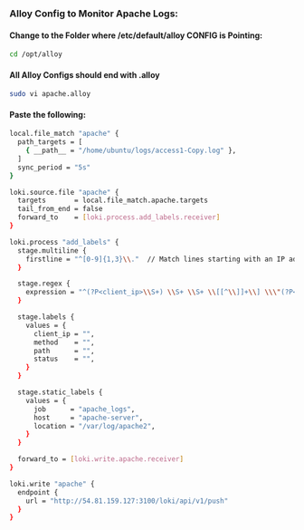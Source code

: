 ### Alloy Config to Monitor Apache Logs:
#### Change to the Folder where /etc/default/alloy CONFIG is Pointing:
```sh
cd /opt/alloy
```
#### All Alloy Configs should end with .alloy
```sh
sudo vi apache.alloy
```
#### Paste the following:
```sh
local.file_match "apache" {
  path_targets = [
    { __path__ = "/home/ubuntu/logs/access1-Copy.log" },
  ]
  sync_period = "5s"
}

loki.source.file "apache" {
  targets       = local.file_match.apache.targets
  tail_from_end = false
  forward_to    = [loki.process.add_labels.receiver]
}

loki.process "add_labels" {
  stage.multiline {
    firstline = "^[0-9]{1,3}\\."  // Match lines starting with an IP address
  }

  stage.regex {
    expression = "^(?P<client_ip>\\S+) \\S+ \\S+ \\[[^\\]]+\\] \\\"(?P<method>[A-Z]+) (?P<path>\\S+) [^\\\"]+\\\" (?P<status>\\d{3})"
  }

  stage.labels {
    values = {
      client_ip = "",
      method    = "",
      path      = "",
      status    = "",
    }
  }

  stage.static_labels {
    values = {
      job      = "apache_logs",
      host     = "apache-server",
      location = "/var/log/apache2",
    }
  }

  forward_to = [loki.write.apache.receiver]
}

loki.write "apache" {
  endpoint {
    url = "http://54.81.159.127:3100/loki/api/v1/push"
  }
}
```
